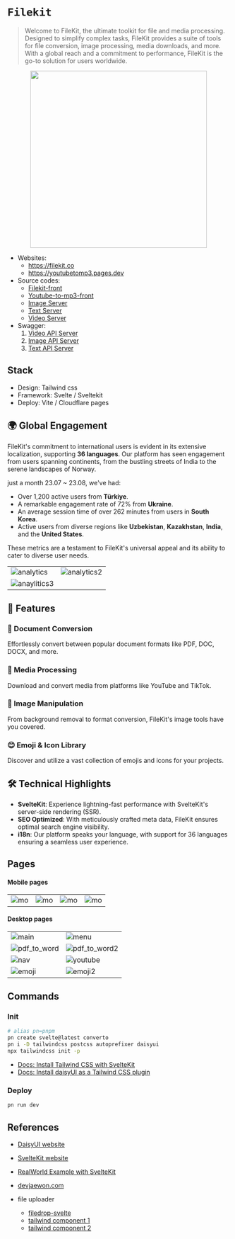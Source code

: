 # `Filekit`
> Welcome to FileKit, the ultimate toolkit for file and media processing. Designed to simplify complex tasks, FileKit provides a suite of tools for file conversion, image processing, media downloads, and more. With a global reach and a commitment to performance, FileKit is the go-to solution for users worldwide.

<p align="center">

<img src="./docs/landing.png" height="400px" />

</p>

- Websites:
    - https://filekit.co
    - https://youtubetomp3.pages.dev
- Source codes:
    - [Filekit-front](https://github.com/filekit-co/converto)
    - [Youtube-to-mp3-front](https://github.com/filekit-co/youTubetoMP3)
    - [Image Server](https://github.com/filekit-co/api-bg-remove/tree/main)
    - [Text Server](https://github.com/filekit-co/api-text/tree/main)
    - [Video Server](https://github.com/filekit-co/api-video/tree/main)
- Swagger:
    1. [Video API Server](https://api-video-xgnu4lf2ea-uc.a.run.app/docs)
    2. [Image API Server](https://api-bg-remove-xgnu4lf2ea-de.a.run.app/docs)
    3. [Text API Server](https://api-file-xgnu4lf2ea-de.a.run.app/docs)

## Stack

- Design: Tailwind css
- Framework: Svelte / Sveltekit
- Deploy: Vite / Cloudflare pages


## 🌍 Global Engagement

FileKit's commitment to international users is evident in its extensive localization, supporting **36 languages**. Our platform has seen engagement from users spanning continents, from the bustling streets of India to the serene landscapes of Norway.

just a month 23.07 ~ 23.08, we've had:

- Over 1,200 active users from **Türkiye**.
- A remarkable engagement rate of 72% from **Ukraine**.
- An average session time of over 262 minutes from users in **South Korea**.
- Active users from diverse regions like **Uzbekistan**, **Kazakhstan**, **India**, and the **United States**.

These metrics are a testament to FileKit's universal appeal and its ability to cater to diverse user needs.

<center>

<table>
  <tr>
    <td><img src="./docs/anaylitics.png" alt="analytics"></td>
    <td><img src="./docs/anaylitics2.png" alt="analytics2"></td>
  </tr>
  <tr>
    <td><img src="./docs/anaylitics3.png" alt="anaylitics3"></td>
  </tr>
</table>

</center>

## 🚀 Features

### 📄 Document Conversion
Effortlessly convert between popular document formats like PDF, DOC, DOCX, and more.

### 🎥 Media Processing
Download and convert media from platforms like YouTube and TikTok.

### 🎨 Image Manipulation
From background removal to format conversion, FileKit's image tools have you covered.

### 😊 Emoji & Icon Library
Discover and utilize a vast collection of emojis and icons for your projects.

## 🛠️ Technical Highlights

- **SvelteKit**: Experience lightning-fast performance with SvelteKit's server-side rendering (SSR).
- **SEO Optimized**: With meticulously crafted meta data, FileKit ensures optimal search engine visibility.
- **i18n**: Our platform speaks your language, with support for 36 languages ensuring a seamless user experience.

## Pages

#### Mobile pages

<center>

<table>
  <tr>
    <td><img src="./docs/mobile1.png" alt="mo"></td>
    <td><img src="./docs/mobile2.png" alt="mo"></td>
        <td><img src="./docs/mobile3.png" alt="mo"></td>
    <td><img src="./docs/mobile4.png" alt="mo"></td>
  </tr>
</table>

</center>

#### Desktop pages
<center>

<table>
  <tr>
    <td><img src="./docs/main.png" alt="main"></td>
    <td><img src="./docs/menu.png" alt="menu"></td>
  </tr>
  <tr>
    <td><img src="./docs/pdf_to_word.png" alt="pdf_to_word"></td>
    <td><img src="./docs/pdf_to_word2.png" alt="pdf_to_word2"></td>
  </tr>
  <tr>
    <td><img src="./docs/rmbg.png" alt="nav"></td>
    <td><img src="./docs/youtube.png" alt="youtube"></td>
  </tr>
  <tr>
    <td><img src="./docs/emoji.png" alt="emoji"></td>
    <td><img src="./docs/emoji2.png" alt="emoji2"></td>
  </tr>
</table>

</center>


## Commands

### Init
```bash
# alias pn=pnpm
pn create svelte@latest converto
pn i -D tailwindcss postcss autoprefixer daisyui
npx tailwindcss init -p
```

- [Docs: Install Tailwind CSS with SvelteKit](https://tailwindcss.com/docs/guides/sveltekit)
- [Docs: Install daisyUI as a Tailwind CSS plugin](https://daisyui.com/docs/install/)

### Deploy

```bash
pn run dev
```

## References

- [DaisyUI website](https://github.com/saadeghi/daisyui/tree/master/src/docs)
- [SvelteKit website](https://github.com/sveltejs/kit/tree/master/sites/kit.svelte.dev)
- [RealWorld Example with SvelteKit](https://github.com/sveltejs/realworld)
- [devjaewon.com](https:github.com/devjaewon/devjaewon.com)

- file uploader
    - [filedrop-svelte](https://github.com/chanced/filedrop-svelte)
    - [tailwind component 1](https://tailwindcomponents.com/component/file-upload-with-drop-on-and-preview)
    - [tailwind component 2](https://tailwindcomponents.com/component/dragdrop-sortable-file-upload)
    

